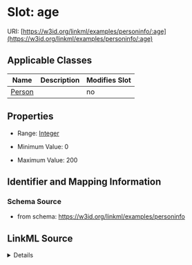 

# Slot: age

URI: [https://w3id.org/linkml/examples/personinfo/:age](https://w3id.org/linkml/examples/personinfo/:age)



<!-- no inheritance hierarchy -->





## Applicable Classes

| Name | Description | Modifies Slot |
| --- | --- | --- |
| [Person](Person.md) |  |  no  |







## Properties

* Range: [Integer](Integer.md)

* Minimum Value: 0

* Maximum Value: 200





## Identifier and Mapping Information







### Schema Source


* from schema: https://w3id.org/linkml/examples/personinfo




## LinkML Source

<details>
```yaml
name: age
from_schema: https://w3id.org/linkml/examples/personinfo
rank: 1000
alias: age
owner: Person
domain_of:
- Person
range: integer
minimum_value: 0
maximum_value: 200

```
</details>